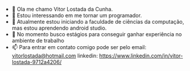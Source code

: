 - 👋 Ola me chamo Vitor Lostada da Cunha.
- 👀 Estou interessando em me tornar um programador.
- 🌱 Atualmente estou iniciando a faculdade de ciências da computação, mas estou aprendendo android studio.
- 💞️ No momento busco estágios para conseguir ganhar experiência no ambiente de trabalho
- 📫 Para entrar em contato comigo pode ser pelo email: vitorlostada@hotmail.com linkedin: https://www.linkedin.com/in/vitor-lostada-9712a4206/

<!---
VitorCunhaP/VitorCunhaP is a ✨ special ✨ repository because its `README.md` (this file) appears on your GitHub profile.
You can click the Preview link to take a look at your changes.
--->
